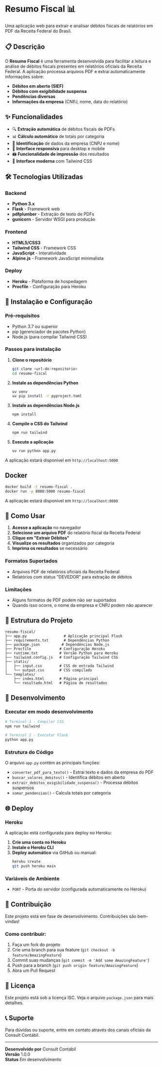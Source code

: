 # Resumo Fiscal 📊

Uma aplicação web para extrair e analisar débitos fiscais de relatórios em PDF da Receita Federal do Brasil.

## 📋 Descrição

O **Resumo Fiscal** é uma ferramenta desenvolvida para facilitar a leitura e análise de débitos fiscais presentes em relatórios oficiais da Receita Federal. A aplicação processa arquivos PDF e extrai automaticamente informações sobre:

- **Débitos em aberto (SIEF)**
- **Débitos com exigibilidade suspensa**
- **Pendências diversas**
- **Informações da empresa** (CNPJ, nome, data do relatório)

## ✨ Funcionalidades

- 🔍 **Extração automática** de débitos fiscais de PDFs
- 📊 **Cálculo automático** de totais por categoria
- 🏢 **Identificação** de dados da empresa (CNPJ e nome)
- 📱 **Interface responsiva** para desktop e mobile
- 🖨️ **Funcionalidade de impressão** dos resultados
- 🎨 **Interface moderna** com Tailwind CSS

## 🛠️ Tecnologias Utilizadas

### Backend
- **Python 3.x**
- **Flask** - Framework web
- **pdfplumber** - Extração de texto de PDFs
- **gunicorn** - Servidor WSGI para produção

### Frontend
- **HTML5/CSS3**
- **Tailwind CSS** - Framework CSS
- **JavaScript** - Interatividade
- **Alpine.js** - Framework JavaScript minimalista

### Deploy
- **Heroku** - Plataforma de hospedagem
- **Procfile** - Configuração para Heroku

## 🚀 Instalação e Configuração

### Pré-requisitos
- Python 3.7 ou superior
- pip (gerenciador de pacotes Python)
- Node.js (para compilar Tailwind CSS)

### Passos para instalação

1. **Clone o repositório**
   ```bash
   git clone <url-do-repositorio>
   cd resumo-fiscal
   ```

2. **Instale as dependências Python**
   ```bash
   uv venv
   uv pip install -r pyproject.toml
   ```

3. **Instale as dependências Node.js**
   ```bash
   npm install
   ```

4. **Compile o CSS do Tailwind**
   ```bash
   npm run tailwind
   ```

5. **Execute a aplicação**
   ```bash
   uv run python app.py
   ```

A aplicação estará disponível em `http://localhost:5000`

## Docker

```bash
docker build -t resumo-fiscal .
docker run -p 8080:5000 resumo-fiscal
```

A aplicação estará disponível em `http://localhost:8080`

## 📖 Como Usar

1. **Acesse a aplicação** no navegador
2. **Selecione um arquivo PDF** do relatório fiscal da Receita Federal
3. **Clique em "Extrair Débitos"**
4. **Visualize os resultados** organizados por categoria
5. **Imprima os resultados** se necessário

### Formatos Suportados
- Arquivos PDF de relatórios oficiais da Receita Federal
- Relatórios com status "DEVEDOR" para extração de débitos

### Limitações
- Alguns formatos de PDF podem não ser suportados
- Quando isso ocorre, o nome da empresa e CNPJ podem não aparecer

## 📁 Estrutura do Projeto

```
resumo-fiscal/
├── app.py                 # Aplicação principal Flask
├── requirements.txt       # Dependências Python
├── package.json          # Dependências Node.js
├── Procfile             # Configuração Heroku
├── runtime.txt          # Versão Python para Heroku
├── tailwind.config.js   # Configuração Tailwind CSS
├── static/
│   ├── input.css        # CSS de entrada Tailwind
│   └── output.css       # CSS compilado
└── templates/
    ├── index.html       # Página principal
    └── resultado.html   # Página de resultados
```

## 🔧 Desenvolvimento

### Executar em modo desenvolvimento
```bash
# Terminal 1 - Compilar CSS
npm run tailwind

# Terminal 2 - Executar Flask
python app.py
```

### Estrutura do Código

O arquivo `app.py` contém as principais funções:

- `converter_pdf_para_texto()` - Extrai texto e dados da empresa do PDF
- `buscar_valores_debitos()` - Identifica débitos em aberto
- `extrair_debitos_exigibilidade_suspensa()` - Processa débitos suspensos
- `somar_pendencias()` - Calcula totais por categoria

## 🌐 Deploy

### Heroku
A aplicação está configurada para deploy no Heroku:

1. **Crie uma conta no Heroku**
2. **Instale o Heroku CLI**
3. **Deploy automático** via GitHub ou manual:
   ```bash
   heroku create
   git push heroku main
   ```

### Variáveis de Ambiente
- `PORT` - Porta do servidor (configurada automaticamente no Heroku)

## 🤝 Contribuição

Este projeto está em fase de desenvolvimento. Contribuições são bem-vindas!

### Como contribuir:
1. Faça um fork do projeto
2. Crie uma branch para sua feature (`git checkout -b feature/AmazingFeature`)
3. Commit suas mudanças (`git commit -m 'Add some AmazingFeature'`)
4. Push para a branch (`git push origin feature/AmazingFeature`)
5. Abra um Pull Request

## 📝 Licença

Este projeto está sob a licença ISC. Veja o arquivo `package.json` para mais detalhes.

## 📞 Suporte

Para dúvidas ou suporte, entre em contato através dos canais oficiais da Consult Contábil.

---

**Desenvolvido por** Consult Contábil  
**Versão** 1.0.0  
**Status** Em desenvolvimento 